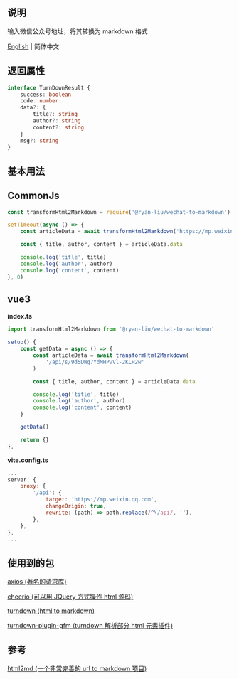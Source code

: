 ## 说明

输入微信公众号地址，将其转换为 markdown 格式

[English](README.md) | 简体中文

## 返回属性

```ts
interface TurnDownResult {
    success: boolean
    code: number
    data?: {
        title?: string
        author?: string
        content?: string
    }
    msg?: string
}

```
## 基本用法

## CommonJs

```javascript
const transformHtml2Markdown = require('@ryan-liu/wechat-to-markdown').default

setTimeout(async () => {
    const articleData = await transformHtml2Markdown('https://mp.weixin.qq.com/s/9d5DWg7YdMHPvVl-2KLH2w')

    const { title, author, content } = articleData.data

    console.log('title', title)
    console.log('author', author)
    console.log('content', content)
}, 0)
```

## vue3
**index.ts**

```javascript
import transformHtml2Markdown from '@ryan-liu/wechat-to-markdown'

setup() {
    const getData = async () => {
        const articleData = await transformHtml2Markdown(
            '/api/s/9d5DWg7YdMHPvVl-2KLH2w'
        )

        const { title, author, content } = articleData.data

        console.log('title', title)
        console.log('author', author)
        console.log('content', content)
    }

    getData()

    return {}
},
```

**vite.config.ts**

```js
...
server: {
    proxy: {
        '/api': {
            target: 'https://mp.weixin.qq.com',
            changeOrigin: true,
            rewrite: (path) => path.replace(/^\/api/, ''),
        },
    },
},
...
```


## 使用到的包

[axios (著名的请求库)](http://www.axios-js.com/)

[cheerio (可以用 JQuery 方式操作 html 源码)](https://github.com/cheeriojs/cheerio)

[turndown (html to markdown)](https://github.com/mixmark-io/turndown)

[turndown-plugin-gfm (turndown 解析部分 html 元素插件)](https://github.com/mixmark-io/turndown-plugin-gfm)

## 参考

[html2md (一个非常完善的 url to markdown 项目)](https://github.com/helloworld-Co/html2md)